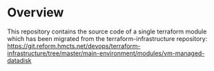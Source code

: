 # Overview
This repository contains the source code of a single terraform module which
has been migrated from the terraform-infrastructure repository:
https://git.reform.hmcts.net/devops/terraform-infrastructure/tree/master/main-environment/modules/vm-managed-datadisk
